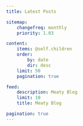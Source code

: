 ```yaml
---
title: Latest Posts

sitemap:
    changefreq: monthly
    priority: 1.03

content:
    items: @self.children
    order:
        by: date
        dir: desc
    limit: 50
    pagination: true

feed:
    description: Meaty Blog
    limit: 10
    title: Meaty Blog

pagination: true
---
```

